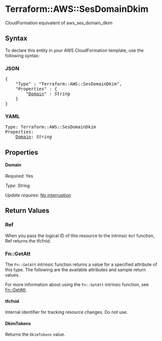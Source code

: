 # Terraform::AWS::SesDomainDkim

CloudFormation equivalent of aws_ses_domain_dkim

## Syntax

To declare this entity in your AWS CloudFormation template, use the following syntax:

### JSON

<pre>
{
    "Type" : "Terraform::AWS::SesDomainDkim",
    "Properties" : {
        "<a href="#domain" title="Domain">Domain</a>" : <i>String</i>
    }
}
</pre>

### YAML

<pre>
Type: Terraform::AWS::SesDomainDkim
Properties:
    <a href="#domain" title="Domain">Domain</a>: <i>String</i>
</pre>

## Properties

#### Domain

_Required_: Yes

_Type_: String

_Update requires_: [No interruption](https://docs.aws.amazon.com/AWSCloudFormation/latest/UserGuide/using-cfn-updating-stacks-update-behaviors.html#update-no-interrupt)

## Return Values

### Ref

When you pass the logical ID of this resource to the intrinsic `Ref` function, Ref returns the tfcfnid.

### Fn::GetAtt

The `Fn::GetAtt` intrinsic function returns a value for a specified attribute of this type. The following are the available attributes and sample return values.

For more information about using the `Fn::GetAtt` intrinsic function, see [Fn::GetAtt](https://docs.aws.amazon.com/AWSCloudFormation/latest/UserGuide/intrinsic-function-reference-getatt.html).

#### tfcfnid

Internal identifier for tracking resource changes. Do not use.

#### DkimTokens

Returns the <code>DkimTokens</code> value.


